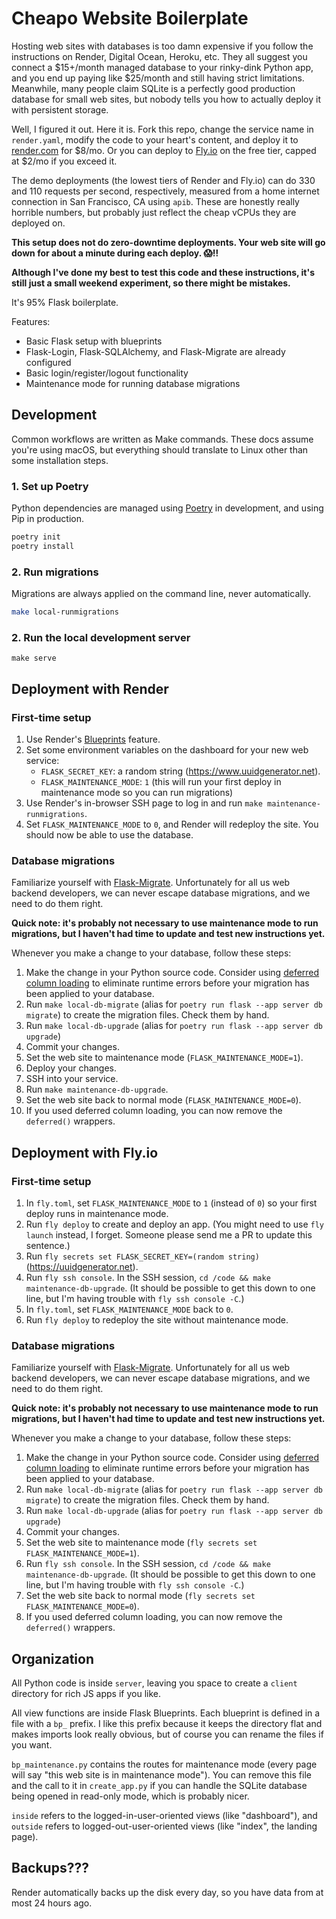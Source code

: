 # Cheapo Website Boilerplate

Hosting web sites with databases is too damn expensive if you follow the instructions on Render, Digital Ocean, Heroku, etc. They all suggest you connect a \$15+/month managed database to your rinky-dink Python app, and you end up paying like $25/month and still having strict limitations. Meanwhile, many people claim SQLite is a perfectly good production database for small web sites, but nobody tells you how to actually deploy it with persistent storage.

Well, I figured it out. Here it is. Fork this repo, change the service name in `render.yaml`, modify the code to your heart's content, and deploy it to [render.com](https://render.com) for $8/mo. Or you can deploy to [Fly.io](https://fly.io) on the free tier, capped at $2/mo if you exceed it.

The demo deployments (the lowest tiers of Render and Fly.io) can do 330 and 110 requests per second, respectively, measured from a home internet connection in San Francisco, CA using `apib`. These are honestly really horrible numbers, but probably just reflect the cheap vCPUs they are deployed on.

**This setup does not do zero-downtime deployments. Your web site will go down for about a minute during each deploy. 😱‼️**

**Although I've done my best to test this code and these instructions, it's still just a small weekend experiment, so there might be mistakes.**

It's 95% Flask boilerplate.

Features:

- Basic Flask setup with blueprints
- Flask-Login, Flask-SQLAlchemy, and Flask-Migrate are already configured
- Basic login/register/logout functionality
- Maintenance mode for running database migrations

## Development

Common workflows are written as Make commands. These docs assume you're using macOS, but everything should translate to Linux other than some installation steps.

### 1. Set up Poetry

Python dependencies are managed using [Poetry](https://python-poetry.org) in development, and using Pip in production.

```sh
poetry init
poetry install
```

### 2. Run migrations

Migrations are always applied on the command line, never automatically.

```sh
make local-runmigrations
```

### 2. Run the local development server

```
make serve
```

## Deployment with Render

### First-time setup

1. Use Render's [Blueprints](https://dashboard.render.com/blueprints) feature.
2. Set some environment variables on the dashboard for your new web service:
   - `FLASK_SECRET_KEY`: a random string (https://www.uuidgenerator.net).
   - `FLASK_MAINTENANCE_MODE`: `1` (this will run your first deploy in maintenance mode so you can run migrations)
3. Use Render's in-browser SSH page to log in and run `make maintenance-runmigrations`.
4. Set `FLASK_MAINTENANCE_MODE` to `0`, and Render will redeploy the site. You should now be able to use the database.

### Database migrations

Familiarize yourself with [Flask-Migrate](https://flask-migrate.readthedocs.io/en/latest/). Unfortunately for all us web backend developers, we can never escape database migrations, and we need to do them right.

**Quick note: it's probably not necessary to use maintenance mode to run migrations, but I haven't had time to update and test new instructions yet.**

Whenever you make a change to your database, follow these steps:

1. Make the change in your Python source code. Consider using [deferred column loading](https://docs.sqlalchemy.org/en/14/orm/loading_columns.html#deferred-column-loading) to eliminate runtime errors before your migration has been applied to your database.
2. Run `make local-db-migrate` (alias for `poetry run flask --app server db migrate`) to create the migration files. Check them by hand.
3. Run `make local-db-upgrade` (alias for `poetry run flask --app server db upgrade`)
4. Commit your changes.
5. Set the web site to maintenance mode (`FLASK_MAINTENANCE_MODE=1`).
6. Deploy your changes.
7. SSH into your service.
8. Run `make maintenance-db-upgrade`.
9. Set the web site back to normal mode (`FLASK_MAINTENANCE_MODE=0`).
10. If you used deferred column loading, you can now remove the `deferred()` wrappers.

## Deployment with Fly.io

### First-time setup

1. In `fly.toml`, set `FLASK_MAINTENANCE_MODE` to `1` (instead of `0`) so your first deploy runs in maintenance mode.
2. Run `fly deploy` to create and deploy an app. (You might need to use `fly launch` instead, I forget. Someone please send me a PR to update this sentence.)
3. Run `fly secrets set FLASK_SECRET_KEY=(random string)` (https://uuidgenerator.net).
4. Run `fly ssh console`. In the SSH session, `cd /code && make maintenance-db-upgrade`. (It should be possible to get this down to one line, but I'm having trouble with `fly ssh console -C`.)
5. In `fly.toml`, set `FLASK_MAINTENANCE_MODE` back to `0`.
6. Run `fly deploy` to redeploy the site without maintenance mode.

### Database migrations

Familiarize yourself with [Flask-Migrate](https://flask-migrate.readthedocs.io/en/latest/). Unfortunately for all us web backend developers, we can never escape database migrations, and we need to do them right.

**Quick note: it's probably not necessary to use maintenance mode to run migrations, but I haven't had time to update and test new instructions yet.**

Whenever you make a change to your database, follow these steps:

1. Make the change in your Python source code. Consider using [deferred column loading](https://docs.sqlalchemy.org/en/14/orm/loading_columns.html#deferred-column-loading) to eliminate runtime errors before your migration has been applied to your database.
2. Run `make local-db-migrate` (alias for `poetry run flask --app server db migrate`) to create the migration files. Check them by hand.
3. Run `make local-db-upgrade` (alias for `poetry run flask --app server db upgrade`)
4. Commit your changes.
5. Set the web site to maintenance mode (`fly secrets set FLASK_MAINTENANCE_MODE=1`).
6. Run `fly ssh console`. In the SSH session, `cd /code && make maintenance-db-upgrade`. (It should be possible to get this down to one line, but I'm having trouble with `fly ssh console -C`.)
7. Set the web site back to normal mode (`fly secrets set FLASK_MAINTENANCE_MODE=0`).
8. If you used deferred column loading, you can now remove the `deferred()` wrappers.

## Organization

All Python code is inside `server`, leaving you space to create a `client` directory for rich JS apps if you like.

All view functions are inside Flask Blueprints. Each blueprint is defined in a file with a `bp_` prefix. I like this prefix because it keeps the directory flat and makes imports look really obvious, but of course you can rename the files if you want.

`bp_maintenance.py` contains the routes for maintenance mode (every page will say "this web site is in maintenance mode"). You can remove this file and the call to it in `create_app.py` if you can handle the SQLite database being opened in read-only mode, which is probably nicer.

`inside` refers to the logged-in-user-oriented views (like "dashboard"), and `outside` refers to logged-out-user-oriented views (like "index", the landing page).

## Backups???

Render automatically backs up the disk every day, so you have data from at most 24 hours ago.
